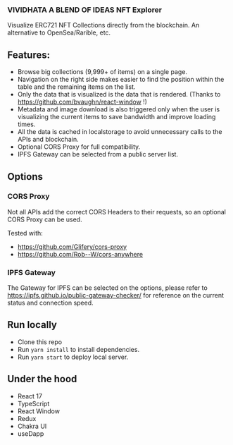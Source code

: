### VIVIDHATA A BLEND OF IDEAS NFT Explorer


Visualize ERC721 NFT Collections directly from the blockchain. An alternative to OpenSea/Rarible, etc.


## Features:

- Browse big collections (9,999+ of items) on a single page.
- Navigation on the right side makes easier to find the position within the table and the remaining items on the list.
- Only the data that is visualized is the data that is rendered. (Thanks to https://github.com/bvaughn/react-window !)
- Metadata and image download is also triggered only when the user is visualizing the current items to save bandwidth and improve loading times.
- All the data is cached in localstorage to avoid unnecessary calls to the APIs and blockchain.
- Optional CORS Proxy for full compatibility.
- IPFS Gateway can be selected from a public server list. 

## Options

### CORS Proxy

Not all APIs add the correct CORS Headers to their requests, so an optional CORS Proxy can be used.

Tested with:
- https://github.com/Glifery/cors-proxy
- https://github.com/Rob--W/cors-anywhere

### IPFS Gateway

The Gateway for IPFS can be selected on the options, please refer to https://ipfs.github.io/public-gateway-checker/ for reference on the current status and connection speed.

## Run locally

- Clone this repo
- Run `yarn install` to install dependencies.
- Run `yarn start` to deploy local server.

## Under the hood

- React 17
- TypeScript 
- React Window
- Redux
- Chakra UI 
- useDapp

